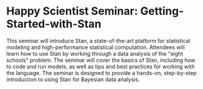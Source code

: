 # Happy Scientist Seminar: Getting-Started-with-Stan

This seminar will introduce Stan, a state-of-the-art platform for statistical modeling and high-performance statistical computation. Attendees will learn how to use Stan by working through a data analysis of the "eight schools" problem. The seminar will cover the basics of Stan, including how to code and run models, as well as tips and best practices for working with the language. The seminar is designed to provide a hands-on, step-by-step introduction to using Stan for Bayesian data analysis. 


